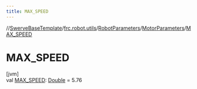 ```yaml
---
title: MAX_SPEED
---
```

//[SwerveBaseTemplate](../../../../index.html)/[frc.robot.utils](../../index.html)/[RobotParameters](../index.html)/[MotorParameters](index.html)/[MAX_SPEED](-m-a-x_-s-p-e-e-d.html)



# MAX_SPEED



[jvm]\
val [MAX_SPEED](-m-a-x_-s-p-e-e-d.html): [Double](https://kotlinlang.org/api/latest/jvm/stdlib/kotlin/-double/index.html) = 5.76




